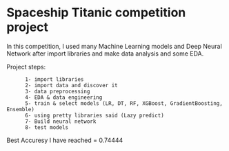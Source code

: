 <h1> Spaceship Titanic competition project </h1>

<p> In this competition, I used many Machine Learning models and Deep Neural Network after import libraries and make data analysis and some EDA. </p>

<p> 
      Project steps:
  
          1- import libraries
          2- import data and discover it
          3- data preprocessing 
          4- EDA & data engineering
          5- train & select models (LR, DT, RF, XGBoost, GradientBoosting, Ensemble)
          6- using pretty libraries said (Lazy predict)
          7- Build neural network 
          8- test models

<p> Best Accuresy I have reached = 0.74444 </p>
